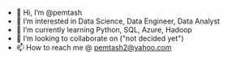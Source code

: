 - 👋 Hi, I’m @pemtash
- 👀 I’m interested in Data Science, Data Engineer, Data Analyst
- 🌱 I’m currently learning Python, SQL, Azure, Hadoop
- 💞️ I’m looking to collaborate on ("not decided yet")
- 📫 How to reach me @ pemtash2@yahoo.com

<!---
pemtash/pemtash is a ✨ special ✨ repository because its `README.md` (this file) appears on your GitHub profile.
You can click the Preview link to take a look at your changes.
--->
